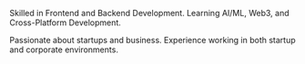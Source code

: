 Skilled in Frontend and Backend Development.
Learning AI/ML, Web3, and Cross-Platform Development.

Passionate about startups and business.
Experience working in both startup and corporate environments.
